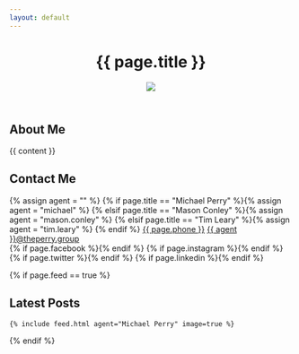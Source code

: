```yaml
---
layout: default
---
```

<header>
  <h1>{{ page.title }}</h1>
  <div id="header-image"><img src="{{ page.image }}" /></div>
</header>
<div class="feed-content">

  <div class="agent-section-container clearfix">
    <div class="agent-split-section agent-section about-me-section">
      <h2 id="about-me">About Me</h2>
      {{ content }}
    </div>
    <div class="agent-split-section agent-section contact-me-section">
      <h2 id="contact-me">Contact Me</h2>
      {% assign agent = "" %}
      {% if page.title == "Michael Perry" %}{% assign agent = "michael" %}
      {% elsif page.title == "Mason Conley" %}{% assign agent = "mason.conley" %}
      {% elsif page.title == "Tim Leary" %}{% assign agent = "tim.leary" %}
      {% endif %}
      <a class="contact-section" href="tel:1-{{ page.phone }}"><i class="theperrygroup-phone"></i>{{ page.phone }}</a>
      <a class="contact-section" href="mailto:{{ agent }}@theperry.group"><i class="theperrygroup-email"></i>{{ agent }}@theperry.group</a>
      <div class="contact-section social-container">
        {% if page.facebook %}<a class="social" href="https://www.facebook.com/{{ page.facebook }}" target="_blank" title="Connect with me on Facebook"><i class="theperrygroup-facebook"></i></a>{% endif %}
        {% if page.instagram %}<a class="social" href="https://www.instagram.com/{{ page.instagram }}" target="_blank" title="Connect with me on Instagram"><i class="theperrygroup-instagram"></i></a>{% endif %}
        {% if page.twitter %}<a class="social" href="https://www.twitter.com/{{ page.twitter }}" target="_blank" title="Connect with me on Twitter"><i class="theperrygroup-twitter"></i></a>{% endif %}
        {% if page.linkedin %}<a class="social" href="https://www.linkedin.com/in/{{ page.linkedin }}" target="_blank" title="Connect with me on LinkedIn"><i class="theperrygroup-linkedin"></i></a>{% endif %}
      </div>
    </div>
  </div>

  {% if page.feed == true %}<div class="agent-section">
    <h2 id="latest-posts">Latest Posts</h2>

    {% include feed.html agent="Michael Perry" image=true %}

  </div>{% endif %}

</div>
